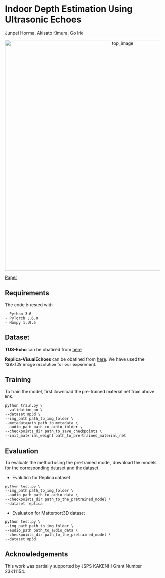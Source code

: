 # Indoor Depth Estimation Using Ultrasonic Echoes

Junpei Honma, Akisato Kimura, Go Irie

<p align="center"><img width="750" alt="top_image" src="https://github.com/user-attachments/assets/555baa15-8845-4f37-a0ca-c78b9c324f94"></p>


[Paper](https://arxiv.org/pdf/2409.03336)


## Requirements
The code is tested with
``` 
- Python 3.6 
- PyTorch 1.6.0
- Numpy 1.19.5
```

## Dataset

**TUS-Echo** can be obatined from [here](https://github.com/junpeihonma/TUS-Echo). 

**Replica-VisualEchoes** can be obatined from [here](https://github.com/facebookresearch/VisualEchoes). We have used the 128x128 image resolution for our experiment. 


## Training

To train the model, first download the pre-trained material net from above link. 
```
python train.py \
--validation_on \
--dataset mp3d \
--img_path path_to_img_folder \
--metadatapath path_to_metadata \
--audio_path path_to_audio_folder \
--checkpoints_dir path_to_save_checkpoints \
--init_material_weight path_to_pre-trained_material_net
```
## Evaluation 

To evaluate the method using the pre-trained model, download the models for the corresponding dataset and the dataset.
- Evalution for Replica dataset
```
python test.py \
--img_path path_to_img_folder \
--audio_path path_to_audio_data \
--checkpoints_dir path_to_the_pretrained_model \
--dataset replica
```
- Evaluation for Matterport3D dataset
```
python test.py \
--img_path path_to_img_folder \
--audio_path path_to_audio_data \
--checkpoints_dir path_to_the_pretrained_model \
--dataset mp3d
```

## Acknowledgements
This work was partially supported by JSPS KAKENHI Grant Number 23K11154.

